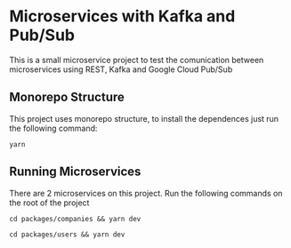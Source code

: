 # Microservices with Kafka and Pub/Sub

This is a small microservice project to test the comunication between microservices 
using REST, Kafka and Google Cloud Pub/Sub

## Monorepo Structure

This project uses monorepo structure, to install the dependences just run the following command:

``yarn``

## Running Microservices

There are 2 microservices on this project. Run the following commands on the root of the project

``cd packages/companies && yarn dev``

``cd packages/users && yarn dev``